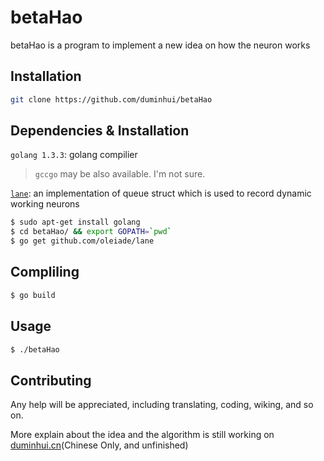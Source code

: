 # betaHao

betaHao is a program to implement a new idea on how the neuron works

## Installation

```bash
git clone https://github.com/duminhui/betaHao
```

## Dependencies & Installation

`golang 1.3.3`: golang compilier

> `gccgo` may be also available. I'm not sure.

[`lane`](https://github.com/oleiade/lane): an implementation of queue struct which is used to record dynamic working neurons

```bash
$ sudo apt-get install golang
$ cd betaHao/ && export GOPATH=`pwd`
$ go get github.com/oleiade/lane
```

## Compliling

```bash 
$ go build
```

## Usage

```bash
$ ./betaHao
```

## Contributing

Any help will be appreciated, including translating, coding, wiking, and so on.

More explain about the idea and the algorithm is still working on [duminhui.cn](http://duminhui.cn/post/article/neuron-simulation)(Chinese Only, and unfinished)
